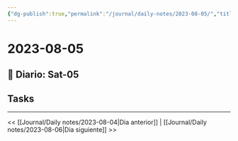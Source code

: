 ```yaml
---
{"dg-publish":true,"permalink":"/journal/daily-notes/2023-08-05/","title":"2023-08-05","tags":["Daily"],"noteIcon":"","created":"2023-08-06T04:11:05.000-05:00","updated":"2023-08-06T03:23:54.000-05:00"}
---
```



# 2023-08-05

## 📅 Diario: Sat-05

## Tasks

- - - 

<< [[Journal/Daily notes/2023-08-04\|Dia anterior]] | [[Journal/Daily notes/2023-08-06\|Dia siguiente]] >>
